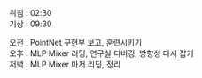 취침 : 02:30  
기상 : 09:30  
  
오전 : PointNet 구현부 보고, 훈련시키기  
오후 : MLP Mixer 리딩, 연구실 디버깅, 방향성 다시 잡기  
저녁 : MLP Mixer 마저 리딩, 정리
